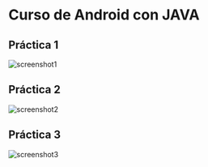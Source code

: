 # Curso de Android con JAVA

## Práctica 1

![screenshot1](https://user-images.githubusercontent.com/75378876/179015994-340d97c5-0f49-47ec-9564-844d0d6dee44.png)

## Práctica 2

![screenshot2](https://user-images.githubusercontent.com/75378876/179226728-970bba65-43f8-4301-ba7b-1e91c4417cf9.png)

## Práctica 3

![screenshot3](https://user-images.githubusercontent.com/75378876/179241239-252aee19-dd6b-4292-b6f8-c29d399c25d5.png)
